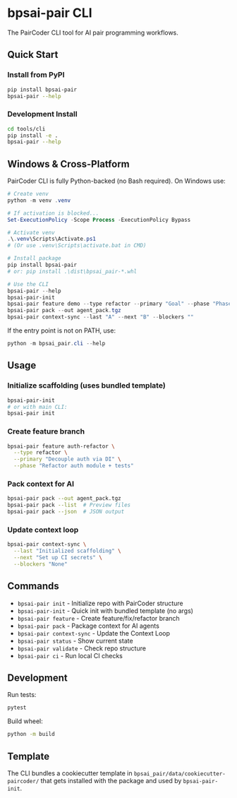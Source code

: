 # bpsai-pair CLI

The PairCoder CLI tool for AI pair programming workflows.

## Quick Start

### Install from PyPI
```bash
pip install bpsai-pair
bpsai-pair --help
```

### Development Install
```bash
cd tools/cli
pip install -e .
bpsai-pair --help
```
## Windows & Cross-Platform

PairCoder CLI is fully Python-backed (no Bash required). On Windows use:

```powershell
# Create venv
python -m venv .venv

# If activation is blocked...
Set-ExecutionPolicy -Scope Process -ExecutionPolicy Bypass

# Activate venv
.\.venv\Scripts\Activate.ps1
# (Or use .venv\Scripts\activate.bat in CMD)

# Install package
pip install bpsai-pair
# or: pip install .\dist\bpsai_pair-*.whl

# Use the CLI
bpsai-pair --help
bpsai-pair-init
bpsai-pair feature demo --type refactor --primary "Goal" --phase "Phase 1"
bpsai-pair pack --out agent_pack.tgz
bpsai-pair context-sync --last "A" --next "B" --blockers ""
```
If the entry point is not on PATH, use:

```powershell
python -m bpsai_pair.cli --help
```

## Usage

### Initialize scaffolding (uses bundled template)
```bash
bpsai-pair-init
# or with main CLI:
bpsai-pair init
```

### Create feature branch
```bash
bpsai-pair feature auth-refactor \
  --type refactor \
  --primary "Decouple auth via DI" \
  --phase "Refactor auth module + tests"
```

### Pack context for AI
```bash
bpsai-pair pack --out agent_pack.tgz
bpsai-pair pack --list  # Preview files
bpsai-pair pack --json  # JSON output
```

### Update context loop
```bash
bpsai-pair context-sync \
  --last "Initialized scaffolding" \
  --next "Set up CI secrets" \
  --blockers "None"
```

## Commands

- `bpsai-pair init` - Initialize repo with PairCoder structure
- `bpsai-pair-init` - Quick init with bundled template (no args)
- `bpsai-pair feature` - Create feature/fix/refactor branch
- `bpsai-pair pack` - Package context for AI agents
- `bpsai-pair context-sync` - Update the Context Loop
- `bpsai-pair status` - Show current state
- `bpsai-pair validate` - Check repo structure
- `bpsai-pair ci` - Run local CI checks

## Development

Run tests:
```bash
pytest
```

Build wheel:
```bash
python -m build
```

## Template

The CLI bundles a cookiecutter template in `bpsai_pair/data/cookiecutter-paircoder/` 
that gets installed with the package and used by `bpsai-pair-init`.
